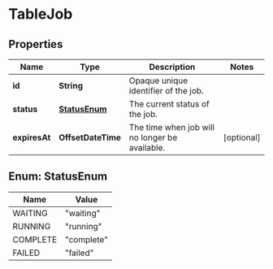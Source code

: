 

# TableJob


## Properties

| Name | Type | Description | Notes |
|------------ | ------------- | ------------- | -------------|
|**id** | **String** | Opaque unique identifier of the job. |  |
|**status** | [**StatusEnum**](#StatusEnum) | The current status of the job. |  |
|**expiresAt** | **OffsetDateTime** | The time when job will no longer be available. |  [optional] |



## Enum: StatusEnum

| Name | Value |
|---- | -----|
| WAITING | &quot;waiting&quot; |
| RUNNING | &quot;running&quot; |
| COMPLETE | &quot;complete&quot; |
| FAILED | &quot;failed&quot; |




